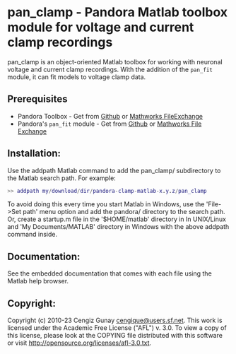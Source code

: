 pan_clamp - Pandora Matlab toolbox module for voltage and current clamp recordings
=======================================================================

pan_clamp is an object-oriented Matlab toolbox for working with
neuronal voltage and current clamp recordings. With the addition of
the `pan_fit` module, it can fit models to voltage clamp data.

Prerequisites
--------------------

- Pandora Toolbox - Get from [Github](https://github.com/cengique/pandora-matlab) or [Mathworks 
  FileExchange](https://www.mathworks.com/matlabcentral/fileexchange/60237-cengique-pandora-matlab)
- Pandora's `pan_fit` module - Get
  from [Github](https://github.com/cengique/pandora-fit-matlab)
  or [Mathworks File Exchange](https://www.mathworks.com/matlabcentral/fileexchange/124050-pan_fit)

Installation:
--------------------

Use the addpath Matlab command to add the pan_clamp/ subdirectory to the
Matlab search path. For example: 

```matlab
>> addpath my/download/dir/pandora-clamp-matlab-x.y.z/pan_clamp
```

To avoid doing this every time you start Matlab in Windows, use the
'File->Set path' menu option and add the pandora/ directory to the
search path. Or, create a startup.m file in the '$HOME/matlab'
directory in In UNIX/Linux and 'My Documents/MATLAB' directory in
Windows with the above addpath command inside.

Documentation:
--------------------

See the embedded documentation that comes with each file using the
Matlab help browser.

Copyright:
--------------------

Copyright (c) 2010-23 Cengiz Gunay <cengique@users.sf.net>.
This work is licensed under the Academic Free License ("AFL")
v. 3.0. To view a copy of this license, please look at the COPYING
file distributed with this software or visit
http://opensource.org/licenses/afl-3.0.txt.
